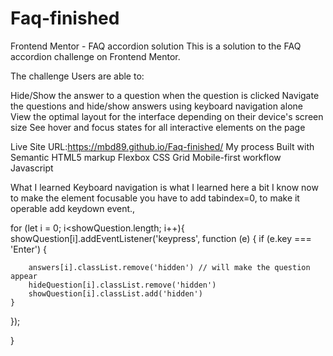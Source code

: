 # Faq-finished
Frontend Mentor - FAQ accordion solution
This is a solution to the FAQ accordion challenge on Frontend Mentor.

The challenge
Users are able to:

Hide/Show the answer to a question when the question is clicked
Navigate the questions and hide/show answers using keyboard navigation alone
View the optimal layout for the interface depending on their device's screen size
See hover and focus states for all interactive elements on the page


Live Site URL:https://mbd89.github.io/Faq-finished/
My process
Built with
Semantic HTML5 markup
Flexbox
CSS Grid
Mobile-first workflow
Javascript


What I learned
Keyboard navigation is what I learned here a bit I know now to make the element focusable you have to add tabindex=0, to make it operable add keydown event.,





for (let i = 0; i<showQuestion.length; i++){
showQuestion[i].addEventListener('keypress', function (e) {
    if (e.key === 'Enter') {
      
        answers[i].classList.remove('hidden') // will make the question appear 
        hideQuestion[i].classList.remove('hidden')
        showQuestion[i].classList.add('hidden')
    }
});

}
